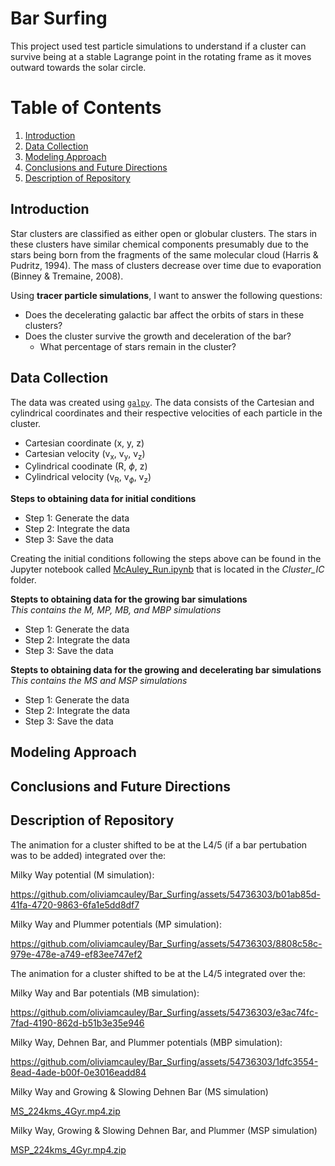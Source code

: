 # Bar Surfing
This project used test particle simulations to understand if a cluster can survive being at a stable Lagrange point in the rotating frame as it moves outward towards the solar circle.

# Table of Contents
1. [Introduction](#Introduction)
2. [Data Collection](#Data-Collection)
3. [Modeling Approach](#Modeling-Approach)
4. [Conclusions and Future Directions](#Conclusions-and-Future-Directions)
5. [Description of Repository](#Description-of-Repository)

## Introduction
Star clusters are classified as either open or globular clusters. The stars in these clusters have similar chemical components presumably due to the stars being born from the fragments of the same molecular cloud (Harris & Pudritz, 1994). The mass of clusters decrease over time due to evaporation (Binney & Tremaine, 2008). 

Using **tracer particle simulations**, I want to answer the following questions:
* Does the decelerating galactic bar affect the orbits of stars in these clusters?
* Does the cluster survive the growth and deceleration of the bar?
  *  What percentage of stars remain in the cluster?

## Data Collection
The data was created using <tt>[`galpy`](http://github.com/jobovy/galpy)</tt>. The data consists of the Cartesian and cylindrical coordinates and their respective velocities of each particle in the cluster.
* Cartesian coordinate (x, y, z)
* Cartesian velocity (v<sub>x</sub>, v<sub>y</sub>, v<sub>z</sub>)
* Cylindrical coodinate (R, $\phi$, z)
* Cylindrical velocity (v<sub>R</sub>, v<sub>$\phi$</sub>, v<sub>z</sub>)

**Steps to obtaining data for initial conditions**
* Step 1: Generate the data
* Step 2: Integrate the data
* Step 3: Save the data

Creating the initial conditions following the steps above can be found in the Jupyter notebook called [McAuley_Run.ipynb](https://github.com/oliviamcauley/Bar_Surfing/blob/45c5897bb3743ddbf32652d97a424be89b58d2a9/Cluster_IC/McAuley_Run_IC.ipynb) that is located in the *Cluster_IC* folder.

**Stepts to obtaining data for the growing bar simulations** <br />
*This contains the M, MP, MB, and MBP simulations*
* Step 1: Generate the data
* Step 2: Integrate the data
* Step 3: Save the data

**Stepts to obtaining data for the growing and decelerating bar simulations** <br />
*This contains the MS and MSP simulations*
* Step 1: Generate the data
* Step 2: Integrate the data
* Step 3: Save the data
## Modeling Approach


## Conclusions and Future Directions

## Description of Repository




The animation for a cluster shifted to be at the L4/5 (if a bar pertubation was to be added) integrated over the:

Milky Way potential (M simulation):

https://github.com/oliviamcauley/Bar_Surfing/assets/54736303/b01ab85d-41fa-4720-9863-6fa1e5dd8df7

Milky Way and Plummer potentials (MP simulation):

https://github.com/oliviamcauley/Bar_Surfing/assets/54736303/8808c58c-979e-478e-a749-ef83ee747ef2

The animation for a cluster shifted to be at the L4/5 integrated over the:

Milky Way and Bar potentials (MB simulation):

https://github.com/oliviamcauley/Bar_Surfing/assets/54736303/e3ac74fc-7fad-4190-862d-b51b3e35e946

Milky Way, Dehnen Bar, and Plummer potentials (MBP simulation):

https://github.com/oliviamcauley/Bar_Surfing/assets/54736303/1dfc3554-8ead-4ade-b00f-0e3016eadd84

Milky Way and Growing \& Slowing Dehnen Bar (MS simulation)

[MS_224kms_4Gyr.mp4.zip](https://github.com/user-attachments/files/15992819/MS_224kms_4Gyr.mp4.zip)

Milky Way, Growing \& Slowing Dehnen Bar, and Plummer (MSP simulation)

[MSP_224kms_4Gyr.mp4.zip](https://github.com/user-attachments/files/15979888/MSP_224kms_4Gyr.mp4.zip)
